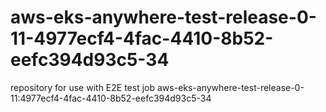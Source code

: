 # aws-eks-anywhere-test-release-0-11-4977ecf4-4fac-4410-8b52-eefc394d93c5-34
repository for use with E2E test job aws-eks-anywhere-test-release-0-11:4977ecf4-4fac-4410-8b52-eefc394d93c5-34
